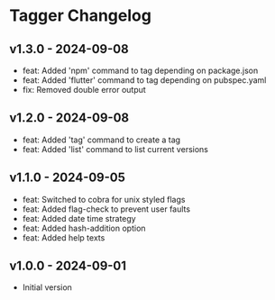 # Tagger Changelog

## v1.3.0 - 2024-09-08

- feat: Added 'npm' command to tag depending on package.json
- feat: Added 'flutter' command to tag depending on pubspec.yaml
- fix: Removed double error output

## v1.2.0 - 2024-09-08

- feat: Added 'tag' command to create a tag
- feat: Added 'list' command to list current versions

## v1.1.0 - 2024-09-05

- feat: Switched to cobra for unix styled flags
- feat: Added flag-check to prevent user faults
- feat: Added date time strategy
- feat: Added hash-addition option
- feat: Added help texts

## v1.0.0 - 2024-09-01

- Initial version